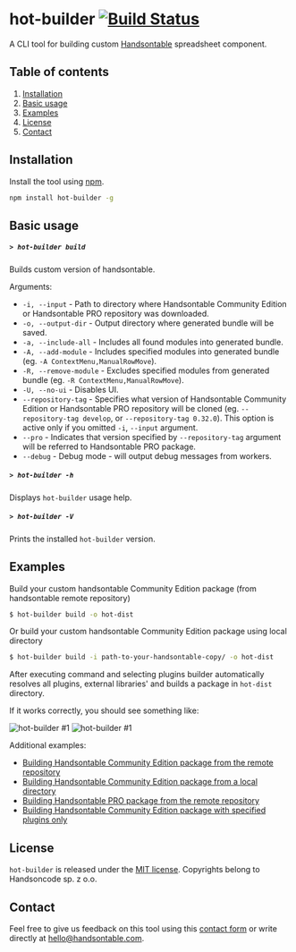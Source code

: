 # hot-builder  [![Build Status](https://travis-ci.org/handsontable/hot-builder.png?branch=master)](https://travis-ci.org/handsontable/hot-builer)
A CLI tool for building custom [Handsontable](https://github.com/handsontable/handsontable) spreadsheet component.

## Table of contents
1. [Installation](#installation)
2. [Basic usage](#basic-usage)
4. [Examples](#examples)
5. [License](#license)
6. [Contact](#contact)

## Installation

Install the tool using [npm](http://npmjs.com/).

```sh
npm install hot-builder -g
```

## Basic usage

##### ```> hot-builder build```

Builds custom version of handsontable.

Arguments:
- ```-i, --input``` - Path to directory where Handsontable Community Edition or Handsontable PRO repository was downloaded.
- ```-o, --output-dir``` - Output directory where generated bundle will be saved.
- ```-a, --include-all``` - Includes all found modules into generated bundle.
- ```-A, --add-module``` - Includes specified modules into generated bundle (eg. `-A ContextMenu,ManualRowMove`).
- ```-R, --remove-module``` - Excludes specified modules from generated bundle (eg. `-R ContextMenu,ManualRowMove`).
- ```-U, --no-ui``` - Disables UI.
- ```--repository-tag``` - Specifies what version of Handsontable Community Edition or Handsontable PRO repository will be cloned (eg. `--repository-tag develop`, or `--repository-tag 0.32.0`). This option is active only if you omitted `-i`, `--input` argument.
- ```--pro``` - Indicates that version specified by `--repository-tag` argument will be referred to Handsontable PRO package.
- ```--debug``` - Debug mode - will output debug messages from workers.

##### ```> hot-builder -h```

Displays `hot-builder` usage help.

##### ```> hot-builder -V```

Prints the installed `hot-builder` version.

## Examples

Build your custom handsontable Community Edition package (from handsontable remote repository)

```sh
$ hot-builder build -o hot-dist
```

Or build your custom handsontable Community Edition package using local directory

```sh
$ hot-builder build -i path-to-your-handsontable-copy/ -o hot-dist
```

After executing command and selecting plugins builder automatically resolves all plugins, external libraries' and builds a package in `hot-dist` directory.

If it works correctly, you should see something like:

![hot-builder #1](http://i.imgur.com/huCCrWj.png)
![hot-builder #1](https://i.imgur.com/B7xwiLy.png)

Additional examples:

- [Building Handsontable Community Edition package from the remote repository](https://asciinema.org/a/117465)
- [Building Handsontable Community Edition package from a local directory](https://asciinema.org/a/117464)
- [Building Handsontable PRO package from the remote repository](https://asciinema.org/a/117462)
- [Building Handsontable Community Edition package with specified plugins only](https://asciinema.org/a/117466)

## License
`hot-builder` is released under the [MIT license](https://github.com/handsontable/hot-builder/blob/master/LICENSE).
Copyrights belong to Handsoncode sp. z o.o.

## Contact
Feel free to give us feedback on this tool using this [contact form](https://handsontable.com/contact.html) or write directly at hello@handsontable.com.

